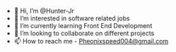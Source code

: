 - 👋 Hi, I’m @Hunter-Jr
- 👀 I’m interested in software related jobs 
- 🌱 I’m currently learning Front End Development
- 💞️ I’m looking to collaborate on different projects
- 📫 How to reach me - Pheonixspeed004@gmail.com

<!---
Hunter-Jr/Hunter-Jr is a ✨ special ✨ repository because its `README.md` (this file) appears on your GitHub profile.
You can click the Preview link to take a look at your changes.
--->
